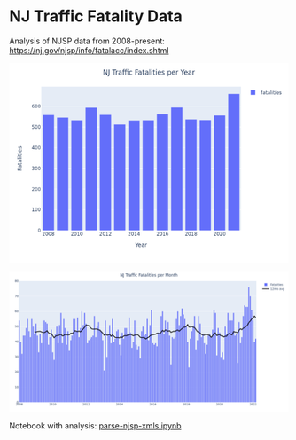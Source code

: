 # NJ Traffic Fatality Data
Analysis of NJSP data from 2008-present: https://nj.gov/njsp/info/fatalacc/index.shtml

![](./fatalities_per_year.png)

![](./fatalities_per_month.png)

Notebook with analysis: [parse-njsp-xmls.ipynb](./parse-njsp-xmls.ipynb)

